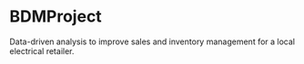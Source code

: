 # BDMProject
Data-driven analysis to improve sales and inventory management for a local electrical retailer.
